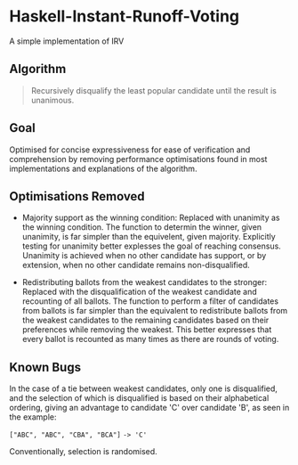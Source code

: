 # Haskell-Instant-Runoff-Voting
A simple implementation of IRV

## Algorithm

> Recursively disqualify the least popular candidate until the result is unanimous.

## Goal

Optimised for concise expressiveness for ease of verification and comprehension by removing performance optimisations found in most implementations and explanations of the algorithm.

## Optimisations Removed

* Majority support as the winning condition: 
Replaced with unanimity as the winning condition.
The function to determin the winner, given unanimity, is far simpler than the equivelent, given majority.
Explicitly testing for unanimity better explesses the goal of reaching consensus. Unanimity is achieved when no other candidate has support, or by extension, when no other candidate remains non-disqualified.

* Redistributing ballots from the weakest candidates to the stronger: 
Replaced with the disqualification of the weakest candidate and recounting of all ballots.
The function to perform a filter of candidates from ballots is far simpler than the equivalent to redistribute ballots from the weakest candidates to the remaining candidates based on their preferences while removing the weakest.
This better expresses that every ballot is recounted as many times as there are rounds of voting.

## Known Bugs

In the case of a tie between weakest candidates, only one is disqualified, and the selection of which is disqualified is based on their alphabetical ordering, giving an advantage to candidate 'C' over candidate 'B', as seen in the example:

``["ABC", "ABC", "CBA", "BCA"]``
``-> 'C'``

Conventionally, selection is randomised.
